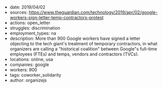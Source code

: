 - date: 2019/04/02
- sources: https://www.theguardian.com/technology/2019/apr/02/google-workers-sign-letter-temp-contractors-protest
- actions: open_letter
- struggles: discrimination
- employment_types: na
- description: More than 900 Google workers have signed a letter objecting to the tech giant's treatment of temporary contractors, in what organizers are calling a "historical coalition" between Google"s full-time employees (FTEs) and temps, vendors and contractors (TVCs).
- locations: online, usa
- companies: google
- workers: 900
- tags: coworker_solidarity
- author: organizejs
